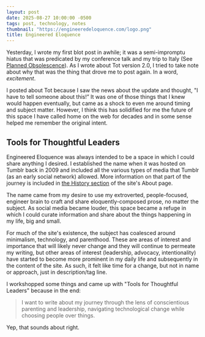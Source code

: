 ```yaml
---
layout: post
date: 2025-08-27 10:00:00 -0500
tags: post, technology, notes
thumbnail: "https://engineeredeloquence.com/logo.png"
title: Engineered Eloquence
--- 
```


Yesterday, I wrote my first blot post in awhile; it was a semi-impromptu hiatus that was predicated by my conference talk and my trip to Italy (See [Planned Obsolescence](https://engineeredeloquence.com/2025/05/planned-obsolescence-talk)). As I wrote about Tot version 2.0, I tried to take note about why that was the thing that drove me to post again. In a word, *excitement*.

I posted about Tot because I saw the news about the update and thought, "I have to tell someone about this!” It was one of those things that I knew would happen eventually, but came as a shock to even me around timing and subject matter. However, I think this has solidified for me the future of this space I have called home on the web for decades and in some sense helped me remember the original intent.

## Tools for Thoughtful Leaders

Engineered Eloquence was always intended to be a space in which I could share anything I desired. I established the name when it was hosted on Tumblr back in 2009 and included all the various types of media that Tumblr (as an early social network) allowed. More information on that part of the journey is included in [the History section](https://engineeredeloquence.com/about#some-relevant-history) of the site's About page.

The name came from my desire to use my extroverted, people-focused, engineer brain to craft and share eloquently-composed prose, no matter the subject. As social media became louder, this space became a refuge in which I could curate information and share about the things happening in my life, big and small. 

For much of the site's existence, the subject has coalesced around minimalism, technology, and parenthood. These are areas of interest and importance that will likely never change and they will continue to permeate my writing, but other areas of interest (leadership, advocacy, intentionality) have started to become more prominent in my daily life and subsequently in the content of the site. As such, it felt like time for a change, but not in name or approach, just in description/tag line.

I workshopped some things and came up with "Tools for Thoughtful Leaders" because in the end:

> I want to write about my journey through the lens of conscientious parenting and leadership, navigating technological change while choosing people over things.

Yep, that sounds about right.
